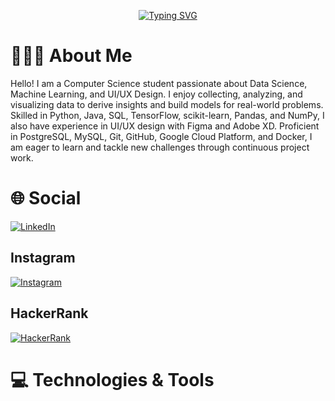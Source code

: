 <div align="center">

[![Typing SVG](https://readme-typing-svg.demolab.com?font=Fira+Code&weight=600&pause=1000&color=F7F6F1&width=435&lines=Hi+%F0%9F%91%8B%F0%9F%8F%BB%2C++I+am+Audrey+Naila+Putri)](https://git.io/typing-svg)

</div>

# 👩🏻‍💻 About Me

Hello! I am a Computer Science student passionate about Data Science, Machine Learning, and UI/UX Design. I enjoy collecting, analyzing, and visualizing data to derive insights and build models for real-world problems. Skilled in Python, Java, SQL, TensorFlow, scikit-learn, Pandas, and NumPy, I also have experience in UI/UX design with Figma and Adobe XD. Proficient in PostgreSQL, MySQL, Git, GitHub, Google Cloud Platform, and Docker, I am eager to learn and tackle new challenges through continuous project work.


# 🌐 Social

[![LinkedIn](https://img.shields.io/badge/LinkedIn-Profile-blue)](https://www.linkedin.com/in/yourprofile)

## Instagram
[![Instagram](https://img.shields.io/badge/Instagram-Profile-pink)](https://www.instagram.com/yourprofile)

## HackerRank
[![HackerRank](https://img.shields.io/badge/HackerRank-Profile-brightgreen)](https://www.hackerrank.com/yourprofile)



# 💻 Technologies & Tools












